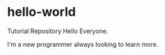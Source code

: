 # hello-world
Tutorial Repository
Hello Everyone.

I'm a new programmer always looking to learn more.
